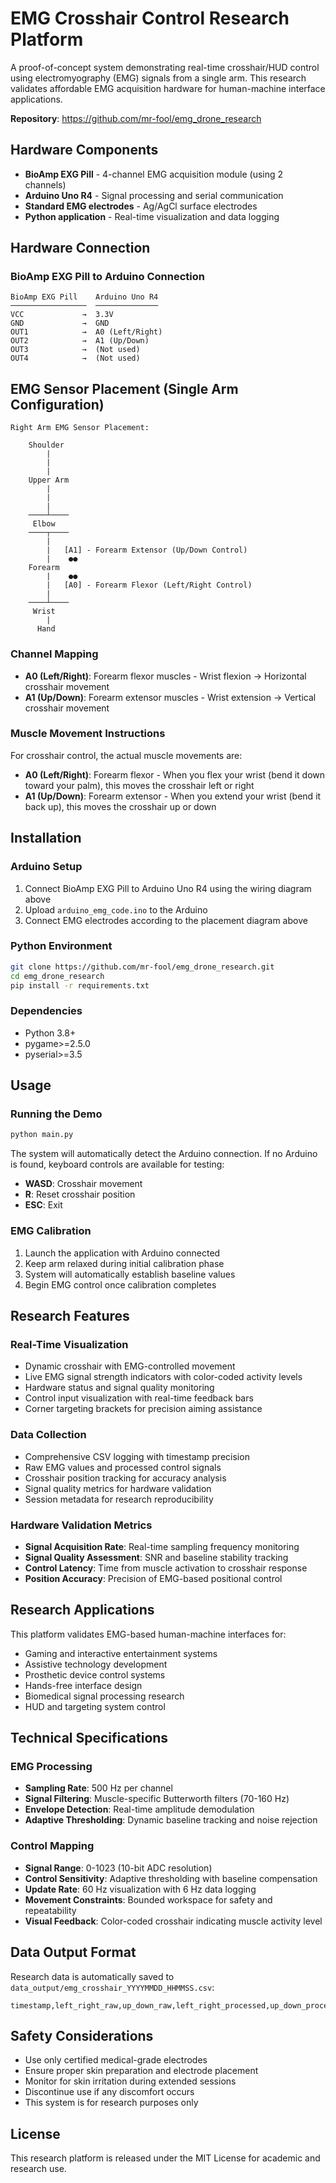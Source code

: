 # EMG Crosshair Control Research Platform

A proof-of-concept system demonstrating real-time crosshair/HUD control using electromyography (EMG) signals from a single arm. This research validates affordable EMG acquisition hardware for human-machine interface applications.

**Repository**: https://github.com/mr-fool/emg_drone_research

## Hardware Components

- **BioAmp EXG Pill** - 4-channel EMG acquisition module (using 2 channels)
- **Arduino Uno R4** - Signal processing and serial communication
- **Standard EMG electrodes** - Ag/AgCl surface electrodes
- **Python application** - Real-time visualization and data logging

## Hardware Connection

### BioAmp EXG Pill to Arduino Connection
```
BioAmp EXG Pill    Arduino Uno R4
─────────────────  ──────────────
VCC             →  3.3V
GND             →  GND
OUT1            →  A0 (Left/Right)
OUT2            →  A1 (Up/Down)
OUT3            →  (Not used)
OUT4            →  (Not used)
```

## EMG Sensor Placement (Single Arm Configuration)

```
Right Arm EMG Sensor Placement:
                                    
    Shoulder                        
        |                           
        |                           
        |                           
    Upper Arm                       
        |                           
        |                           
        |                           
    ────┴────                       
     Elbow                          
    ────┬────                       
        |                           
        |   [A1] - Forearm Extensor (Up/Down Control)
        |    ●●                     
    Forearm                         
        |    ●●                     
        |   [A0] - Forearm Flexor (Left/Right Control)
        |                           
    ────┴────                       
     Wrist                          
        |                           
      Hand                 
```

### Channel Mapping
- **A0 (Left/Right)**: Forearm flexor muscles - Wrist flexion → Horizontal crosshair movement
- **A1 (Up/Down)**: Forearm extensor muscles - Wrist extension → Vertical crosshair movement

### Muscle Movement Instructions
For crosshair control, the actual muscle movements are:

- **A0 (Left/Right)**: Forearm flexor - When you flex your wrist (bend it down toward your palm), this moves the crosshair left or right
- **A1 (Up/Down)**: Forearm extensor - When you extend your wrist (bend it back up), this moves the crosshair up or down

## Installation

### Arduino Setup
1. Connect BioAmp EXG Pill to Arduino Uno R4 using the wiring diagram above
2. Upload `arduino_emg_code.ino` to the Arduino
3. Connect EMG electrodes according to the placement diagram above

### Python Environment
```bash
git clone https://github.com/mr-fool/emg_drone_research.git
cd emg_drone_research
pip install -r requirements.txt
```

### Dependencies
- Python 3.8+
- pygame>=2.5.0
- pyserial>=3.5

## Usage

### Running the Demo
```bash
python main.py
```

The system will automatically detect the Arduino connection. If no Arduino is found, keyboard controls are available for testing:
- **WASD**: Crosshair movement
- **R**: Reset crosshair position
- **ESC**: Exit

### EMG Calibration
1. Launch the application with Arduino connected
2. Keep arm relaxed during initial calibration phase
3. System will automatically establish baseline values
4. Begin EMG control once calibration completes

## Research Features

### Real-Time Visualization
- Dynamic crosshair with EMG-controlled movement
- Live EMG signal strength indicators with color-coded activity levels
- Hardware status and signal quality monitoring
- Control input visualization with real-time feedback bars
- Corner targeting brackets for precision aiming assistance

### Data Collection
- Comprehensive CSV logging with timestamp precision
- Raw EMG values and processed control signals
- Crosshair position tracking for accuracy analysis
- Signal quality metrics for hardware validation
- Session metadata for research reproducibility

### Hardware Validation Metrics
- **Signal Acquisition Rate**: Real-time sampling frequency monitoring
- **Signal Quality Assessment**: SNR and baseline stability tracking
- **Control Latency**: Time from muscle activation to crosshair response
- **Position Accuracy**: Precision of EMG-based positional control

## Research Applications

This platform validates EMG-based human-machine interfaces for:
- Gaming and interactive entertainment systems
- Assistive technology development
- Prosthetic device control systems
- Hands-free interface design
- Biomedical signal processing research
- HUD and targeting system control

## Technical Specifications

### EMG Processing
- **Sampling Rate**: 500 Hz per channel
- **Signal Filtering**: Muscle-specific Butterworth filters (70-160 Hz)
- **Envelope Detection**: Real-time amplitude demodulation
- **Adaptive Thresholding**: Dynamic baseline tracking and noise rejection

### Control Mapping
- **Signal Range**: 0-1023 (10-bit ADC resolution)
- **Control Sensitivity**: Adaptive thresholding with baseline compensation
- **Update Rate**: 60 Hz visualization with 6 Hz data logging
- **Movement Constraints**: Bounded workspace for safety and repeatability
- **Visual Feedback**: Color-coded crosshair indicating muscle activity level

## Data Output Format

Research data is automatically saved to `data_output/emg_crosshair_YYYYMMDD_HHMMSS.csv`:

```csv
timestamp,left_right_raw,up_down_raw,left_right_processed,up_down_processed,crosshair_x,crosshair_y,signal_quality,acquisition_rate
```

## Safety Considerations

- Use only certified medical-grade electrodes
- Ensure proper skin preparation and electrode placement
- Monitor for skin irritation during extended sessions
- Discontinue use if any discomfort occurs
- This system is for research purposes only

## License

This research platform is released under the MIT License for academic and research use.